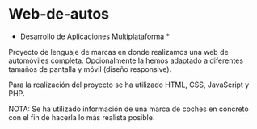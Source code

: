 # Web-de-autos

* Desarrollo de Aplicaciones Multiplataforma *

Proyecto de lenguaje de marcas en donde realizamos una web de automóviles completa. Opcionalmente la hemos adaptado a diferentes tamaños 
de pantalla y móvil (diseño responsive).

Para la realización del proyecto se ha utilizado HTML, CSS, JavaScript y PHP.

NOTA: Se ha utilizado información de una marca de coches en concreto con el fin de hacerla lo más realista posible.

